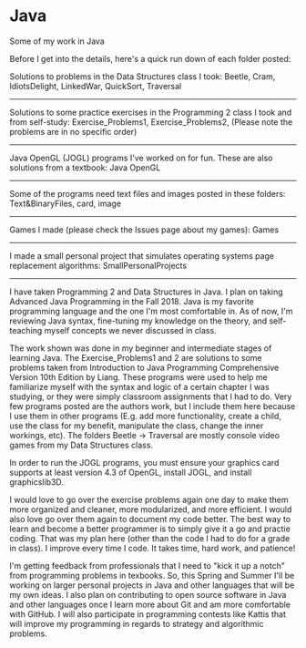 # Java
Some of my work in Java

Before I get into the details, here's a quick run down of each folder posted:

Solutions to problems in the Data Structures class I took:
Beetle,
Cram,
IdiotsDelight,
LinkedWar,
QuickSort,
Traversal
*********************************************************

Solutions to some practice exercises in the Programming 2 class I took and from self-study:
Exercise_Problems1,
Exercise_Problems2,
(Please note the problems are in no specific order)
*********************************************************

Java OpenGL (JOGL) programs I've worked on for fun. These are also solutions from a textbook:
Java OpenGL
*********************************************************

Some of the programs need text files and images posted in these folders:
Text&BinaryFiles,
card,
image
*********************************************************

Games I made (please check the Issues page about my games):
Games
*********************************************************

I made a small personal project that simulates operating systems page replacement algorithms: SmallPersonalProjects
*********************************************************



I have taken Programming 2 and Data Structures in Java. I plan on taking Advanced Java Programming in the Fall 2018. Java is my favorite programming language and the one I'm most comfortable in. As of now, I'm reviewing Java syntax, fine-tuning my knowledge on the theory, and self-teaching myself concepts we never discussed in class.

The work shown was done in my beginner and intermediate stages of learning Java. The Exercise_Problems1 and 2 are solutions to some problems taken from Introduction to Java Programming Comprehensive Version 10th Edition by Liang. These programs were used to help me familiarize myself with the syntax and logic of a certain chapter I was studying, or they were simply classroom assignments that I had to do. Very few programs posted are the authors work, but I include them here because I use them in other programs (E.g. add more functionality, create a child, use the class for my benefit, manipulate the class, change the inner workings, etc). The folders Beetle -> Traversal are mostly console video games from my Data Structures class.

In order to run the JOGL programs, you must ensure your graphics card supports at least version 4.3 of OpenGL, install JOGL, and install graphicslib3D.

I would love to go over the exercise problems again one day to make them more organized and cleaner, more modularized, and more efficient. I would also love go over them again to document my code better. The best way to learn and become a better programmer is to simply give it a go and practie coding. That was my plan here (other than the code I had to do for a grade in class). I improve every time I code. It takes time, hard work, and patience!

I'm getting feedback from professionals that I need to "kick it up a notch" from programming problems in texbooks. So, this Spring and Summer I'll be working on larger personal projects in Java and other languages that will be my own ideas. I also plan on contributing to open source software in Java and other languages once I learn more about Git and am more comfortable with GitHub. I will also participate in programming contests like Kattis that will improve my programming in regards to strategy and algorithmic problems.


